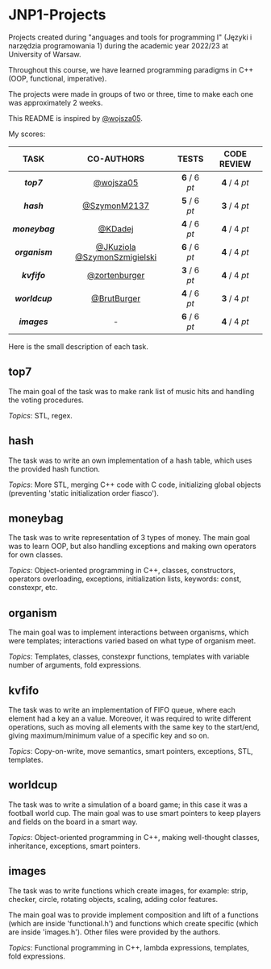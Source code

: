 # JNP1-Projects
Projects created during "anguages and tools for programming I" (Języki i narzędzia programowania 1) during the academic year 2022/23 at University of Warsaw.

Throughout this course, we have learned programming paradigms in C++ (OOP, functional, imperative).

The projects were made in groups of two or three, time to make each one was approximately 2 weeks.

This README is inspired by [@wojsza05](https://github.com/wojsza05).

My scores:

| TASK           | CO-AUTHORS                                   | TESTS          | CODE REVIEW    |
| :------------: | :------------------------------------------: | :------------: | :------------: |
| **_top7_**     | [@wojsza05](https://github.com/wojsza05) | **6** / 6 _pt_ | **4** / 4 _pt_ |
| **_hash_**     | [@SzymonM2137](https://github.com/SzymonM2137) | **5** / 6 _pt_ | **3** / 4 _pt_ |
| **_moneybag_** | [@KDadej](https://github.com/KDadej) | **4** / 6 _pt_ | **4** / 4 _pt_ |
| **_organism_** | [@JKuziola](https://github.com/JKuziola) [@SzymonSzmigielski](https://github.com/SzymonSzmigielski) | **6** / 6 _pt_ | **4** / 4 _pt_ |
| **_kvfifo_**   | [@zortenburger](https://github.com/zortenburger)    | **3** / 6 _pt_ | **4** / 4 _pt_ |
| **_worldcup_** | [@BrutBurger](https://github.com/BrutBurger)  | **4** / 6 _pt_ | **3** / 4 _pt_ |
| **_images_**   | -                                            | **6** / 6 _pt_ | **4** / 4 _pt_ |

Here is the small description of each task.

## top7
The main goal of the task was to make rank list of music hits and handling the voting procedures.

_Topics_: STL, regex.

## hash

The task was to write an own implementation of a hash table, which uses the provided hash function.

_Topics_: More STL, merging C++ code with C code, initializing global objects (preventing 'static initialization order fiasco').

## moneybag

The task was to write representation of 3 types of money.
The main goal was to learn OOP, but also handling exceptions and making own operators for own classes.

_Topics_: Object-oriented programming in C++, classes, constructors, operators 
overloading, exceptions, initialization lists, keywords: const, constexpr, etc.

## organism

The main goal was to implement interactions between organisms, which were templates; interactions varied based on what type of organism meet. 

_Topics_: Templates, classes, constexpr functions, templates with variable 
number of arguments, fold expressions.

## kvfifo

The task was to write an implementation of FIFO queue, where each element had a key an a value. Moreover, it was required to write different operations, 
such as moving all elements with the same key to the start/end, giving maximum/minimum value of a specific key and so on.

_Topics_: Copy-on-write, move semantics, smart pointers, exceptions, STL, 
templates.


## worldcup

The task was to write a simulation of a board game; in this case it was a football world cup. The main goal was to use smart pointers to keep players and
fields on the board in a smart way.

_Topics_: Object-oriented programming in C++, making well-thought classes, inheritance, 
exceptions, smart pointers.

## images

The task was to write functions which create images, for example: strip, checker, circle, rotating objects, scaling, adding color features.

The main goal was to provide implement composition and lift of a functions (which are inside 'functional.h') and functions which create specific
(which are inside 'images.h'). Other files were provided by the authors.

_Topics_: Functional programming in C++, lambda expressions, templates, fold 
expressions.
